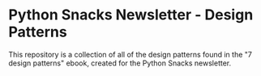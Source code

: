 # Python Snacks Newsletter - Design Patterns

This repository is a collection of all of the design patterns found in the "7 design patterns" ebook,
created for the Python Snacks newsletter.
